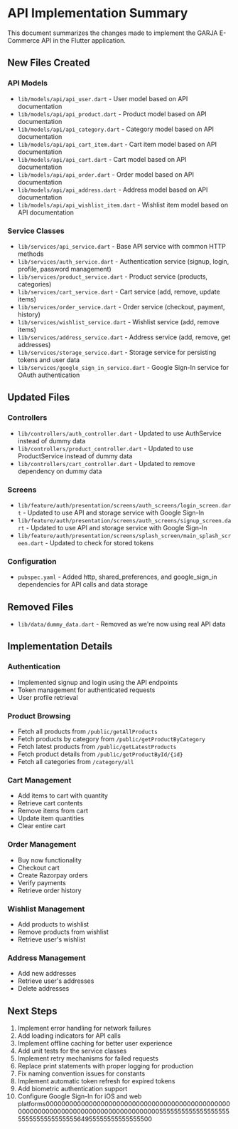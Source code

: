 # API Implementation Summary

This document summarizes the changes made to implement the GARJA E-Commerce API in the Flutter application.

## New Files Created

### API Models
- `lib/models/api/api_user.dart` - User model based on API documentation
- `lib/models/api/api_product.dart` - Product model based on API documentation
- `lib/models/api/api_category.dart` - Category model based on API documentation
- `lib/models/api/api_cart_item.dart` - Cart item model based on API documentation
- `lib/models/api/api_cart.dart` - Cart model based on API documentation
- `lib/models/api/api_order.dart` - Order model based on API documentation
- `lib/models/api/api_address.dart` - Address model based on API documentation
- `lib/models/api/api_wishlist_item.dart` - Wishlist item model based on API documentation

### Service Classes
- `lib/services/api_service.dart` - Base API service with common HTTP methods
- `lib/services/auth_service.dart` - Authentication service (signup, login, profile, password management)
- `lib/services/product_service.dart` - Product service (products, categories)
- `lib/services/cart_service.dart` - Cart service (add, remove, update items)
- `lib/services/order_service.dart` - Order service (checkout, payment, history)
- `lib/services/wishlist_service.dart` - Wishlist service (add, remove items)
- `lib/services/address_service.dart` - Address service (add, remove, get addresses)
- `lib/services/storage_service.dart` - Storage service for persisting tokens and user data
- `lib/services/google_sign_in_service.dart` - Google Sign-In service for OAuth authentication

## Updated Files

### Controllers
- `lib/controllers/auth_controller.dart` - Updated to use AuthService instead of dummy data
- `lib/controllers/product_controller.dart` - Updated to use ProductService instead of dummy data
- `lib/controllers/cart_controller.dart` - Updated to remove dependency on dummy data

### Screens
- `lib/feature/auth/presentation/screens/auth_screens/login_screen.dart` - Updated to use API and storage service with Google Sign-In
- `lib/feature/auth/presentation/screens/auth_screens/signup_screen.dart` - Updated to use API and storage service with Google Sign-In
- `lib/feature/auth/presentation/screens/splash_screen/main_splash_screen.dart` - Updated to check for stored tokens

### Configuration
- `pubspec.yaml` - Added http, shared_preferences, and google_sign_in dependencies for API calls and data storage

## Removed Files
- `lib/data/dummy_data.dart` - Removed as we're now using real API data

## Implementation Details

### Authentication
- Implemented signup and login using the API endpoints
- Token management for authenticated requests
- User profile retrieval

### Product Browsing
- Fetch all products from `/public/getAllProducts`
- Fetch products by category from `/public/getProductByCategory`
- Fetch latest products from `/public/getLatestProducts`
- Fetch product details from `/public/getProductById/{id}`
- Fetch all categories from `/category/all`

### Cart Management
- Add items to cart with quantity
- Retrieve cart contents
- Remove items from cart
- Update item quantities
- Clear entire cart

### Order Management
- Buy now functionality
- Checkout cart
- Create Razorpay orders
- Verify payments
- Retrieve order history

### Wishlist Management
- Add products to wishlist
- Remove products from wishlist
- Retrieve user's wishlist

### Address Management
- Add new addresses
- Retrieve user's addresses
- Delete addresses

## Next Steps

1. Implement error handling for network failures
2. Add loading indicators for API calls
3. Implement offline caching for better user experience
4. Add unit tests for the service classes
5. Implement retry mechanisms for failed requests
6. Replace print statements with proper logging for production
7. Fix naming convention issues for constants
8. Implement automatic token refresh for expired tokens
9. Add biometric authentication support
10. Configure Google Sign-In for iOS and web platforms000000000000000000000000000000000000000000000000000000000000000000000000000000000005555555555555555555555555555555555564955555555555555500